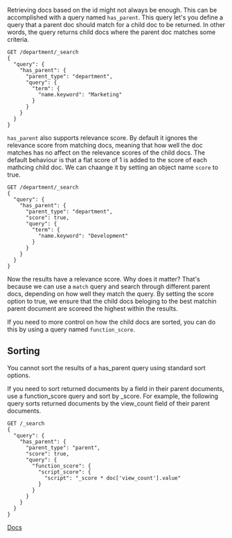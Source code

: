 Retrieving docs based on the id might not always be enough. This can be accomplished with a query named `has_parent`. This query let's you define a query that a parent doc should match for a child doc to be returned. In other words, the query returns child docs where the parent doc matches some criteria. 
```
GET /department/_search
{
  "query": {
    "has_parent": {
      "parent_type": "department",
      "query": {
        "term": {
          "name.keyword": "Marketing"
        }
      }
    }
  }
}
```
`has_parent` also supports relevance score. By default it ignores the relevance score from matching docs, meaning that how well the doc matches has no affect on the relevance scores of the child docs. The default behaviour is that a flat score of 1 is added to the score of each mathcing child doc. We can chaange it by setting an object name `score` to true. 

```
GET /department/_search
{
  "query": {
    "has_parent": {
      "parent_type": "department",
      "score": true,
      "query": {
        "term": {
          "name.keyword": "Development"
        }
      }
    }
  }
}
```

Now the results have a relevance score. Why does it matter? That's because we can use a `match` query and search through different parent docs, depending on how well they match the query. By setting the score option to true, we ensure that the child docs beloging to the best matchin parent document are scoreed the highest within the results. 

If you need to more control on how the child docs are sorted, you can do this by using a query named `function_score`.

## Sorting

You cannot sort the results of a has_parent query using standard sort options.

If you need to sort returned documents by a field in their parent documents, use a function_score query and sort by \_score. For example, the following query sorts returned documents by the view_count field of their parent documents.

```
GET /_search
{
  "query": {
    "has_parent": {
      "parent_type": "parent",
      "score": true,
      "query": {
        "function_score": {
          "script_score": {
            "script": "_score * doc['view_count'].value"
          }
        }
      }
    }
  }
}
```

[Docs](https://www.elastic.co/guide/en/elasticsearch/reference/current/query-dsl-has-parent-query.html#_sorting_2)
